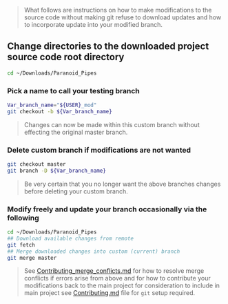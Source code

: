  > What follows are instructions on how to make modifications to the source
 code without making git refuse to download updates and how to incorporate
 update into your modified branch.

## Change directories to the downloaded project source code root directory

```bash
cd ~/Downloads/Paranoid_Pipes
```

### Pick a name to call your testing branch

```bash
Var_branch_name="${USER}_mod"
git checkout -b ${Var_branch_name}
```

 > Changes can now be made within this custom branch without effecting the
 original master branch.

### Delete custom branch if modifications are not wanted

```bash
git checkout master
git branch -D ${Var_branch_name}
```

 > Be very certain that you no longer want the above branches changes before
 deleting your custom branch.

### Modify freely and update your branch occasionally via the following

```bash
cd ~/Downloads/Paranoid_Pipes
## Download available changes from remote
git fetch
## Merge downloaded changes into custom (current) branch
git merge master
```

 > See [Contributing_merge_conflicts.md](Documentation/Contributing_merge_conflicts.md)
 for how to resolve merge conflicts if errors arise from above and for how to
 contribute your modifications back to the main project for consideration to
 include in main project see [Contributing.md](Documentation/Contributing.md)
 file for `git` setup required.
